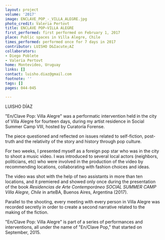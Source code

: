 ```yaml
---
layout: project
volume: '2017'
image: ENCLAVE_POP_-_VILLA_ALEGRE.jpg
photo_credit: Valeria Pertovt
title: ENCLAVE POP—VILLA ALEGRE
first_performed: first performed on February 1, 2017
place: Public spaces in Villa Alegre, Chile
times_performed: performed once for 7 days in 2017
contributor: LUISHO D&Iacute;AZ
collaborators:
- Diego Poblete
- Valeria Pertovt
home: Montevideo, Uruguay
links: []
contact: luisho.diaz@gmail.com
footnote: ''
tags: []
pages: 044-045

---
```


LUISHO D&Iacute;AZ

"En/Clave Pop: Villa Alegre" was a performatic intervention held in the city of Villa Alegre for fourteen days, during my artist residence in Social Summer Camp VIII, hosted by Curator&iacute;a Forense.

The piece questioned and reflected on issues related to self-fiction, post-truth and the relativity of the story and history through pop culture.

For two weeks, I presented myself as a foreign pop star who was in the city to shoot a music video. I was introduced to several local actors (neighbors, politicians, etc) who were involved in the production of the video by recommending locations, collaborating with fashion choices and ideas.

The video was shot with the help of two assistants in more than ten locations, and it premiered and showed only once during the presentation of the book _Residencias de Arte Contempor&aacute;neo SOCIAL SUMMER CAMP Villa Alegre, Chile_ in arteBA, Buenos Aires, Argentina (2017).

Parallel to the shooting, every meeting with every person in Villa Alegre was recorded secretly in order to create a second narrative related to the making of the fiction.

"En/Clave Pop: Villa Alegre" is part of a series of performances and interventions, all under the name of "En/Clave Pop," that started on September, 2015.
